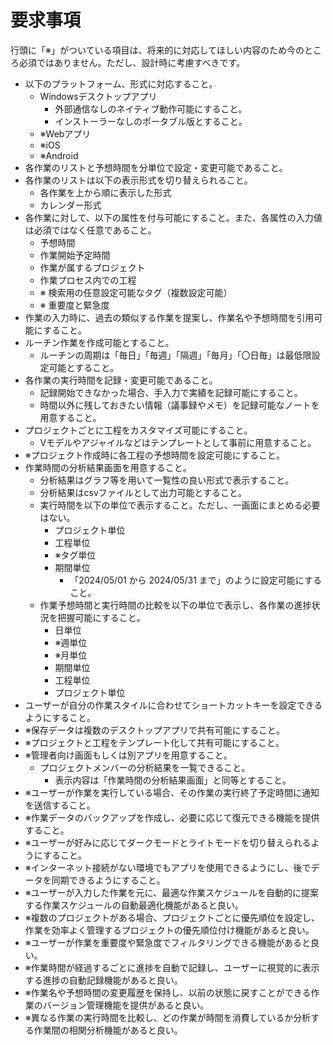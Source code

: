 # 要求事項

行頭に「※」がついている項目は、将来的に対応してほしい内容のため今のところ必須ではありません。ただし、設計時に考慮すべきです。

- 以下のプラットフォーム、形式に対応すること。
  - Windowsデスクトップアプリ
    - 外部通信なしのネイティブ動作可能にすること。
    - インストーラーなしのポータブル版とすること。
  - ※Webアプリ
  - ※iOS
  - ※Android
- 各作業のリストと予想時間を分単位で設定・変更可能であること。
- 各作業のリストは以下の表示形式を切り替えられること。
  - 各作業を上から順に表示した形式
  - カレンダー形式
- 各作業に対して、以下の属性を付与可能にすること。また、各属性の入力値は必須ではなく任意であること。
  - 予想時間
  - 作業開始予定時間
  - 作業が属するプロジェクト
  - 作業プロセス内での工程
  - ※ 検索用の任意設定可能なタグ（複数設定可能）
  - ※ 重要度と緊急度
- 作業の入力時に、過去の類似する作業を提案し、作業名や予想時間を引用可能にすること。
- ルーチン作業を作成可能とすること。
  - ルーチンの周期は「毎日」「毎週」「隔週」「毎月」「〇日毎」は最低限設定可能とすること。
- 各作業の実行時間を記録・変更可能であること。
  - 記録開始できなかった場合、手入力で実績を記録可能にすること。
  - 時間以外に残しておきたい情報（議事録やメモ）を記録可能なノートを用意すること。
- プロジェクトごとに工程をカスタマイズ可能にすること。
  - Vモデルやアジャイルなどはテンプレートとして事前に用意すること。
- ※プロジェクト作成時に各工程の予想時間を設定可能にすること。
- 作業時間の分析結果画面を用意すること。
  - 分析結果はグラフ等を用いて一覧性の良い形式で表示すること。
  - 分析結果はcsvファイルとして出力可能とすること。
  - 実行時間を以下の単位で表示すること。ただし、一画面にまとめる必要はない。
    - プロジェクト単位
    - 工程単位
    - ※タグ単位
    - 期間単位
      - 「2024/05/01 から 2024/05/31 まで」のように設定可能にすること。
  - 作業予想時間と実行時間の比較を以下の単位で表示し、各作業の進捗状況を把握可能にすること。
    - 日単位
    - ※週単位
    - ※月単位
    - 期間単位
    - 工程単位
    - プロジェクト単位
- ユーザーが自分の作業スタイルに合わせてショートカットキーを設定できるようにすること。
- ※保存データは複数のデスクトップアプリで共有可能にすること。
- ※プロジェクトと工程をテンプレート化して共有可能にすること。
- ※管理者向け画面もしくは別アプリを用意すること。
  - プロジェクトメンバーの分析結果を一覧できること。
    - 表示内容は「作業時間の分析結果画面」と同等とすること。
- ※ユーザーが作業を実行している場合、その作業の実行終了予定時間に通知を送信すること。
- ※作業データのバックアップを作成し、必要に応じて復元できる機能を提供すること。
- ※ユーザーが好みに応じてダークモードとライトモードを切り替えられるようにすること。
- ※インターネット接続がない環境でもアプリを使用できるようにし、後でデータを同期できるようにすること。
- ※ユーザーが入力した作業を元に、最適な作業スケジュールを自動的に提案する作業スケジュールの自動最適化機能があると良い。
- ※複数のプロジェクトがある場合、プロジェクトごとに優先順位を設定し、作業を効率よく管理するプロジェクトの優先順位付け機能があると良い。
- ※ユーザーが作業を重要度や緊急度でフィルタリングできる機能があると良い。
- ※作業時間が経過するごとに進捗を自動で記録し、ユーザーに視覚的に表示する進捗の自動記録機能があると良い。
- ※作業名や予想時間の変更履歴を保持し、以前の状態に戻すことができる作業のバージョン管理機能を提供があると良い。
- ※異なる作業の実行時間を比較し、どの作業が時間を消費しているか分析する作業間の相関分析機能があると良い。